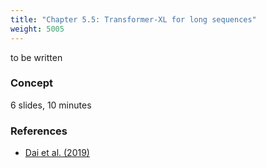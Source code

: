 ```yaml
---
title: "Chapter 5.5: Transformer-XL for long sequences"
weight: 5005
---
```

to be written

<!--more-->

### Concept 
6 slides, 10 minutes

<!--
### Lecture video
{{< video id="TfrSKiOecWI" >}}
### Lecture Slides
{{< pdfjs file="https://github.com/slds-lmu/lecture_i2ml/blob/master/slides-pdf/slides-basics-whatisml.pdf" >}}
-->

### References 

- [Dai et al. (2019)](https://aclanthology.org/P19-1285.pdf)
